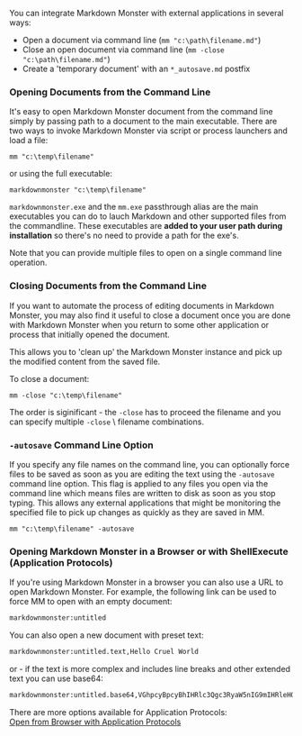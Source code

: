 ﻿You can integrate Markdown Monster with external applications in several ways:

* Open a document via command line (`mm "c:\path\filename.md"`)
* Close an open document via command line (`mm -close "c:\path\filename.md"`) 
* Create a 'temporary document' with an `*_autosave.md` postfix

### Opening Documents from the Command Line
It's easy to open Markdown Monster document from the command line simply by passing path to a document to the main executable. There are two ways to invoke Markdown Monster via script or process launchers and load a file:

```dos
mm "c:\temp\filename"
```

or using the full executable:

```dos
markdownmonster "c:\temp\filename"
```

`markdownmonster.exe` and the `mm.exe` passthrough alias are the main executables you can do to lauch Markdown and other supported files from the commandline. These executables are **added to your user path during installation** so there's no need to provide a path for the exe's.

Note that you can provide multiple files to open on a single command line operation.

### Closing Documents from the Command Line
If you want to automate the process of editing documents in Markdown Monster, you may also find it useful to close a document once you are done with Markdown Monster when you return to some other application or process that initially opened the document. 

This allows you to 'clean up' the Markdown Monster instance and pick up the modified content from the saved file.

To close a document:

```dos
mm -close "c:\temp\filename"
```

The order is siginificant - the `-close` has to proceed the filename and you can specify multiple `-close` \ filename combinations.

### `-autosave` Command Line Option
If you specify any file names on the command line, you can optionally force files to be saved as soon as you are editing the text using the `-autosave` command line option. This flag is applied to any files you open via the command line which means files are written to disk as soon as you stop typing. This allows any external applications that might be monitoring the specified file to pick up changes as quickly as they are saved in MM.

```dos
mm "c:\temp\filename" -autosave
```

### Opening Markdown Monster in a Browser or with ShellExecute (Application Protocols)
If you're using Markdown Monster in a browser you can also use a URL to open Markdown Monster. For example, the following link can be used to force MM to open with an empty document:

```html
markdownmonster:untitled
```

You can also open a new document with preset text:

```html
markdownmonster:untitled.text,Hello Cruel World
```

or - if the text is more complex and includes line breaks and other extended text you can use base64:

```html
markdownmonster:untitled.base64,VGhpcyBpcyBhIHRlc3Qgc3RyaW5nIG9mIHRleHQu
```

There are more options available for Application Protocols:  
[Open from Browser with Application Protocols](VFPS://Topic/_5RJ1CKNRJ)